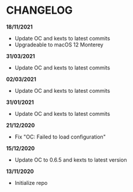 # CHANGELOG

**18/11/2021**
- Update OC and kexts to latest commits
- Upgradeable to macOS 12 Monterey

**31/03/2021**
- Update OC and kexts to latest commits

**02/03/2021**
- Update OC and kexts to latest commits

**31/01/2021**
- Update OC and kexts to latest commits

**21/12/2020**
- Fix "OC: Failed to load configuration"

**15/12/2020**
- Update OC to 0.6.5 and kexts to latest version

**13/11/2020**
- Initialize repo
